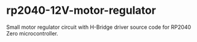 # rp2040-12V-motor-regulator
Small motor regulator circuit with H-Bridge driver source code for RP2040 Zero microcontroller.

